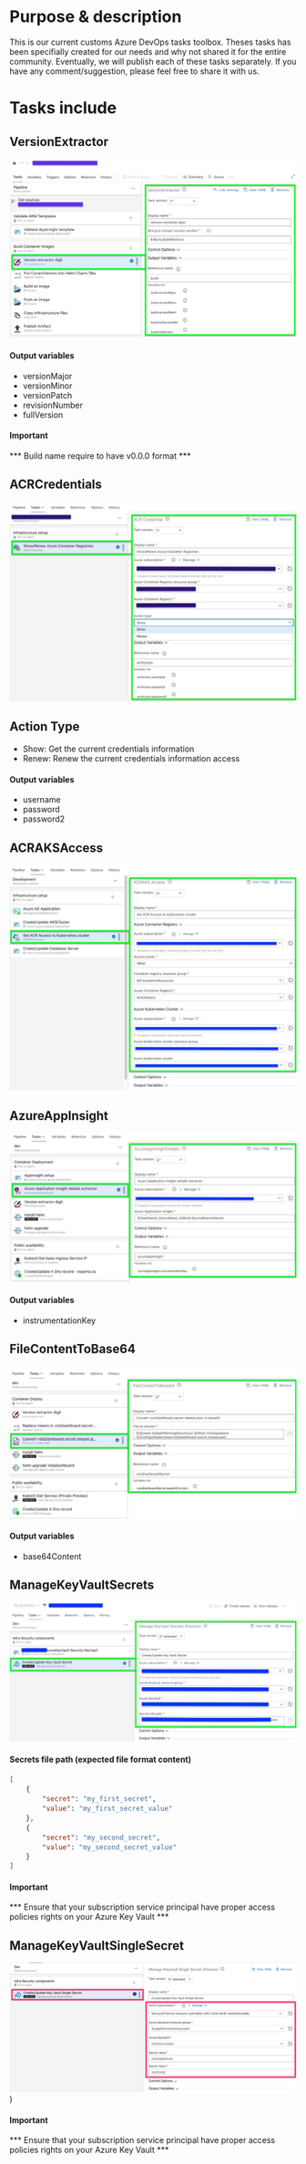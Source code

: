# Purpose & description
This is our current customs Azure DevOps tasks toolbox. Theses tasks has been specifially created for our needs and why not shared it for the entire community.
Eventually, we will publish each of these tasks separately.
If you have any comment/suggestion, please feel free to share it with us.

# Tasks include

## VersionExtractor
![VersionExtrator](_screenShots/VersionExtrator_v1.png)
#### Output variables
- versionMajor
- versionMinor
- versionPatch
- revisionNumber
- fullVersion
#### Important
*** Build name require to have v0.0.0 format ***

## ACRCredentials
![ACRCredentials](_screenShots/acrCredential_v1.png)
## Action Type
- Show: Get the current credentials information
- Renew: Renew the current credentials information access
#### Output variables
- username
- password
- password2

## ACRAKSAccess
![ACRAKSAccess](_screenShots/ACRAKSAccess_v2.png)

## AzureAppInsight
![AppInsight](_screenShots/appInsight_v2.png)
#### Output variables
- instrumentationKey

## FileContentToBase64
![FileContentToBase64](_screenShots/FileContentToBase64_v2.png)
#### Output variables
- base64Content

## ManageKeyVaultSecrets
![ManageKeyVaultSecrets](_screenShots/manageKeyVaultSecrets_v2-preview.png)
#### Secrets file path (expected file format content)
```json
[
	{
		"secret": "my_first_secret",
		"value": "my_first_secret_value"
	},
	{
		"secret": "my_second_secret",
		"value": "my_second_secret_value"
	}
]
```
#### Important
*** Ensure that your subscription service principal have proper access policies rights on your Azure Key Vault ***

## ManageKeyVaultSingleSecret
![ManageAzureKeyVaultSingleSecret](_screenShots/manageAzureKeyVaultSingleSecret_v4-preview.png))
#### Important
*** Ensure that your subscription service principal have proper access policies rights on your Azure Key Vault ***